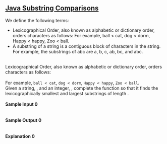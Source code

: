 ## **[Java Substring Comparisons](https://www.hackerrank.com/challenges/java-string-compare)** 
We define the following terms:<br><ul><li>Lexicographical Order, also known as alphabetic or dictionary order, orders characters as follows:
For example, ball < cat, dog < dorm, Happy < happy, Zoo < ball.</li><li>A substring of a string is a contiguous block of characters in the string. For example, the substrings of abc are a, b, c, ab, bc, and abc.</li></ul><br>Lexicographical Order, also known as alphabetic or dictionary order, orders characters as follows:<br><br>For example, <code>ball &lt; cat</code>, <code>dog &lt; dorm</code>, <code>Happy &lt; happy</code>, <code>Zoo &lt; ball</code>.<br>Given a string, , and an integer, , complete the function so that it finds the lexicographically smallest and largest substrings of length .<br><br>**Sample Input 0**<br><code></code><br><br>**Sample Output 0**<br><code></code><br><br>**Explanation 0**<br><br>